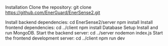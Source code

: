
Installation
Clone the repository:
git clone https://github.com/EnerGuard/EnerSense2.git


Install backend dependencies:
cd EnerSense2/server
npm install
Install frontend dependencies:
cd ../client
npm install
Database Setup
Install and run MongoDB.
Start the backend server:
cd ../server
nodemon index.js
Start the frontend development server:
cd ../client
npm run dev
